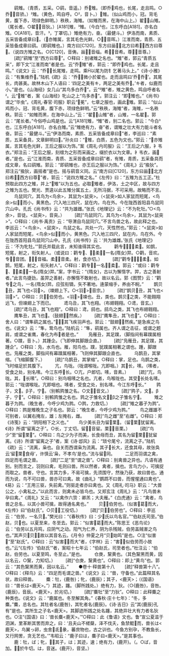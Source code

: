 <!-- { "loadSidebar": true } -->
　　鹞雉。（青质，五采。○鹞，音遥。）乔雉。（即乔鸡也，长尾，走且鸣。○乔，音骄。）雉。（黄色，鸣自呼。○，音卜。）雉。（似山鸡而小，冠。背毛黄，腹下赤，项绿色鲜明。）秩秩，海雉。（如雉而黑，在海中山上。）翟，山雉。（尾长者。○翟，音狄。）[A181]雉，雉。（今白也，江东呼白[A181]，亦名白雉。○[A181]，音汗。，丁罩切。）雉绝有力，奋。（最健斗。）伊洛而南，素质、五采皆备成章曰。（亦雉属，言其毛色光鲜。○，音晖。）江淮而南，青质、五采皆备成章曰鹞。（即鹞雉也。）南方曰[C120]，东方曰甾，北方曰希，西方曰尊。（说四方雉之名。○[C120]，音俦。甾，音缁。希，音希。尊，音尊。）
　　[疏]“鹞雉”至“西方曰尊”。○释曰：别诸雉之名也。“雉”者，郭云“青质五采”，即下文“江淮而南”者是也。云“乔雉”者，郭云：“即乔鸡也。长尾，走且鸣。”《说文》云：“乔，长尾雉，走鸣。乘以尾为防钅乞著马头上。”《诗·小雅》云：“有集维乔。”陆机《疏》云：“乔，微小於翟也。走而且鸣曰‘乔乔’。其尾长，肉甚美。故林木山下人语曰：‘四足之美有キ，两足之美有乔。’キ者，似鹿而小。”是也。《山海经》女几山“其鸟多白乔”。云“雉”者，雉之黄色，鸣自呼者名。云“雉”者，案《山海经》牝山之上“鸟多赤”。郭注云：“即雉也。”《尚书》谓之“华虫”。《周礼·春官·司服》职云“冕”，七章之服也，画此雉。郭云：“似山鸡而小，冠、背毛黄，腹下赤，项绿色鲜明。”云“秩秩，海雉”者，海雉，一名秩秩。郭云：“如雉而黑，在海中山上。”云：“翟，山雉”者，山雉，一名翟。郭云：“尾长者。”今俗呼山鸡是也。云“[A181]雉，雉”者，别二名也。郭云：“今白也，江东呼白[A181]，亦名白雉。”云“雉绝有力，奋”者，谓雉之壮大有力能斗者名奋。郭云：“最健斗。”云“伊洛而南，素质、五采皆备成章曰”者，李巡曰：“素质，五采备具，文章鲜明曰。”孙炎曰：“雉，白质，五色为文也。”郭云：“亦雉属，言其毛色光鲜，王后之服以为饰。”案《周礼·内司服》云：“王后之六服，衤韦衣。”郑注云：“王后之服，刻缯为之形而采画之，缀於衣以为文章。衤韦衣，画者。”是也。云“江淮而南，青质、五采皆备成章曰鹞”者，有雉，青质，五采备具而成文章，名曰鹞雉。郭云：“即鹞雉也，亦王后之服以为饰。”《周礼》云“揄狄”。郑注云“揄狄，画摇者”是也。摇与鹞音义同。云“南方曰[C120]，东方曰甾，北方曰希，西方曰尊”者，郭云：“说四方雉之名。”《左传》曰：“五雉为五工正。”杜预取此四方之雉，并上“雉”以为五也。必取雉者，伊洛，土之中区，故与四方之雉为五也。樊光、贾逵以此五雉分属五土，无所冯据，不可采用。故略而不言。
　　鸟鼠同穴，其鸟为<鸟余>，其鼠为<鼠突>。（<鼠突>如人家鼠而短尾，<鸟余>似而小，黄黑色。穴入地三四尺，鼠在内，鸟在外。今在陇西首阳县鸟鼠同穴山中。孔氏《尚书传》云：“共为雄雌。”张氏《地理记》云：“不为牝牡。”○<鸟余>，音徒。<鼠突>，音突。）
　　[疏]“鸟鼠同穴，其鸟为<鸟余>，其鼠为<鼠突>”。○释曰：《尚书·禹贡》云：“导渭自鸟鼠同穴。”不言鸟兽之名，故此释之也。李巡云：“<鸟余>、<鼠突>，鸟鼠之名。共处一穴，天性然也。”郭云：“<鼠突>如人家鼠而短尾，<鸟余>似而小，黄黑色。穴入地三四尺，鼠在内，鸟在外。今在陇西首阳县鸟鼠同穴山中。孔氏《尚书传》云：‘共为雄雌。’张氏《地理记》云：‘不为牝牡。’”郭氏并载此言，未知谁得其实也。
　　鹳专，柔。如鹊，短尾，射之，衔矢射人。（或说曰：鹳专、柔，一名{隋女}羿。○鹳，音欢。专，音团。，音福。柔，音柔。射，食亦切。）
　　[疏]“鹳专，柔。如鹊，短尾，射之，衔矢射人”。○释曰：鹳专，一名柔。郭云：“或曰：鹳专、柔，一名{隋女}羿。”案，字书云：“{隋女}，古以为懈惰字。羿，古之善射者。”此言鸟捷劲，虽羿之善射，亦懈惰不敢射也，故以名云。郭《图赞》云：“鹳专之鸟，一名{隋女}羿。应弦衔镝，矢不著地。逄蒙缩手，养由不睨。”
　　鹊贝丑，其飞也<羽>。（竦翅上下。○<羽>，音宗。）
　　[疏]“鹊贝丑，其飞也<羽>”。○释曰：贝，伯劳也。<羽>，竦也。丑，类也。鹊贝之类，不能翱翔远飞，但竦翅上下而已。
　　鸢乌丑，其飞也翔。（布翅翱翔。○鸢，音玄。）
　　[疏]“鸢乌丑，其飞也翔”。○释曰：鸢，鸱也。鸱鸟之类，其飞也布翅翱翔。
　　鹰隼丑，其飞也。（鼓翅然疾。）
　　[疏]“鹰隼丑，其飞也”。○释曰：舍人曰：“谓隼鹞之属也。”，其飞疾羽声也。郭云：“鼓翅然疾。”是急疾之鸟也。《说文》云：“隼，鸷鸟也。”陆机云：“隼，鹞属也。齐人谓之击征，或谓之题肩，或谓之雀鹰，春化为布者是也。”
　　凫雁丑，其足蹼，（脚指间有幕蹼属相著。○蹼，音卜。）其踵企。（飞即伸其脚跟企直。）
　　[疏]“凫雁丑，其足蹼，其踵企”。○释曰：凫，水鸟也。雁，阳鸟也。蹼，犹蹼属相著之谓也。踵，脚跟也。凫雁之类，脚指间有幕蹼属相著，飞则伸其脚跟企直也。
　　乌鹊丑，其掌缩。（飞缩脚腹下。）
　　[疏]“乌鹊丑，其掌缩”。○释曰：掌，足也。乌鹊之类，飞时缩足於其腹下。
　　亢，鸟咙。（咙谓喉咙。亢即咽。）其长，嗉。（嗉者，受食之处，别名嗉。今江东呼长。○亢，户郎切。嗉，音素。）
　　[疏]“亢，鸟咙。其，长嗉”。○释曰：别鸟咽嗉之名也。亢者，鸟喉咙也。其受长处名嗉。郭云：“咙谓喉咙。亢即咽也。嗉者，受食之处，别名嗉。今江东呼长。”
　　鹑子，文。β子，宁。（别鹌鹑雏之名。○文，音文。）
　　[疏]“鹑子，文。β子，宁”。○释曰：别鹌鹑雏之名也。鹑之子雏名文，β之子雏名宁。
　　雉之暮子为鹨。（晚生者，今呼少鸡为鹨。○鹨，力救切。）
　　[疏]“雉之暮子为鹨”。○释曰：鹨是雉晚生之子名也。郭云：“晚生者，今呼少鸡为鹨。”
　　鸟之雌雄不可别者，以翼右掩左，雄；左掩右，雌。
　　[疏]“鸟之雌”至“右雌”。○释曰：郑《诗笺》云：“阴阳相下之义也。”
　　鸟少美长丑为留栗。（留栗犹留离。《诗》所谓“留离之子”。○长，丁丈切。留，音留。栗，音栗。）
　　[疏]“鸟少”至“留栗”。○释曰：鸟之少为子而美，长食母而丑，其名为留栗，犹留离。《诗》所谓“留离之子”者，案《诗·邶风》云：“琐兮尾兮，流离之子。”陆机《疏》云：“流离，枭也。自关而西谓枭为流离。其子长大，还食其母，故张奂云‘留栗食母’，许慎云‘枭，不孝鸟’是也。”流与留同。
　　二足而羽谓之禽，四足而毛谓之兽。
　　[疏]“二足”至“谓之兽”。○释曰：别禽兽之异也。凡语有通别。别而言之，羽则曰禽，毛则曰兽。所以然者，禽者，擒也。言鸟力小，可擒捉而取之。兽者，守也。言其力多，不易可擒，先须围守，然後乃获，故曰兽也。通而为说，鸟不可曰兽，兽亦可曰禽。故《曲礼》“鹦鹉不曰兽，而惺惺通曰禽也”。《易》云：“王用三驱，失前禽。”则驱走者亦曰禽也。又《周礼·司马》职云：“大兽公之，小禽私之。”以此而言，则禽未必皆鸟也。又郑玄注《周礼》云：“凡鸟兽未孕曰禽。”《周礼》又云：“以禽作六贽：卿羔；大夫雁。”《白虎通》云：“禽者，鸟兽之总名，以其小兽可擒，故得通名禽也。”
　　贝，伯劳也。（似害葛而大，《左传》曰“伯赵氏”。○贝，工役切。）
　　[疏]“贝，伯劳也”。○释曰：李巡云：“伯劳，一名贝。”樊光曰：“《春秋传》曰：少氏以鸟名官。”“伯赵氏司至。”伯赵，贝也。以夏至来，冬至去。郭云：“似害葛而大。”陈思王《恶鸟论》云：“伯劳以五月鸣，应阴气之动。阳气为仁养，阴为杀残贼，伯劳盖贼害之鸟也。”其声贝贝，故以其音名云。《月令》仲夏之月“贝始鸣”是也。○注“似害”至“赵氏”。○释曰：云“似害而大”者，《字林》云：“害似伯劳而小故也。”云“《左传》‘伯赵氏’”者，案昭十七年云：“伯赵氏，司至者也。”杜注云：“伯赵，伯劳也。以夏至鸣，冬至止。”是也。
　　仓庚，黧黄也。（其色黧黑而黄，因以名云，○黧，力知切。）
　　[疏]“仓庚，黧黄也”。○释曰：即上“黄鸟”也。郭云：“其色黧黑而黄，因以名云。”
　　●卷十·释兽第十八
　　[疏]“释兽第十八”。○释曰：《释鸟》云：“四足而毛谓之兽。”《说文》云：“兽，守备也。”此篇释其名状，故曰释兽。
　　麋：牡，{鹿咎}；牝，{鹿辰}；其子，<鹿天>；（《国语》曰：“兽长は<鹿天>。”）其迹，躔。（脚所践处。）绝有力，狄。（○{鹿咎}，音咎。{鹿辰}，音辰。<鹿天>，於兆切。）
　　[疏]“麋牡”至“力狄”。○释曰：此释麋之种类也。《说文》云：“鹿属也。冬至解其角。”《春秋·庄十七年》：“冬，多麋。”麋，总名也。其牡者名{鹿咎}，其牝者名{鹿辰}。《诗·吉日》云“其{鹿辰}孔有”是也。其所生之子名<鹿天>。其脚迹所践之处名躔，其绝异壮大有力者名狄也。○注“《国语》曰：‘兽长麋<鹿天>。’”○释曰：此《鲁语》文也。鲁“宣公夏滥于泗渊，里革断其罟而弃之，曰：‘且夫山不槎蘖，泽不伐夭，鱼禁鲲而，兽长は<鹿天>，鸟翼っ卵，虫舍氐彖，蕃庶物也，古之训也。今鱼方别孕，不教鱼长，又行网罟，贪无艺也。’”韦昭云：“鹿子曰は，麋子曰<鹿天>。”是其事也。
　　鹿：牡，ば；牝，；其子，は；其迹，速；绝有力，{鹿开}。（。○ば，音加。，於牛切。は，音迷。{鹿开}，音坚。）
